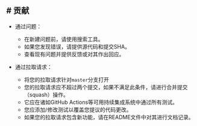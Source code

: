 ## # 贡献

- 通过问题：
  - 在新建问题前，请使用搜索工具。
  - 如果您发现错误，请提供源代码和提交SHA。
  - 查看现有问题并提供反馈或对其作出回应。

- 通过拉取请求：
  - 将您的拉取请求针对`master`分支打开
  - 您的拉取请求应不超过两个提交，如果不满足此条件，请进行合并提交（squash）操作。
  - 它应在诸如GitHub Actions等可用持续集成系统中通过所有测试。
  - 您应添加/修改测试以覆盖您提议的代码更改。
  - 如果您的拉取请求包含新功能，请在README文件中对其进行文档记录。
